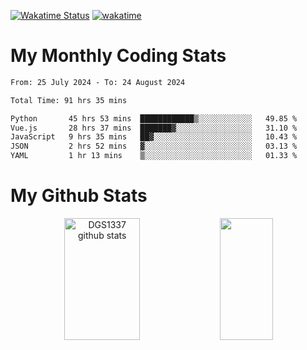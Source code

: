 [![Wakatime Status](https://github.com/noopurphalak/noopurphalak/workflows/wakatime-status-update/badge.svg)](https://github.com/noopurphalak/noopurphalak/actions/workflows/main.yml)
[![wakatime](https://wakatime.com/badge/user/80ace140-ef40-4fdd-b8ed-f3be3d2e1aea.svg)](https://wakatime.com/@80ace140-ef40-4fdd-b8ed-f3be3d2e1aea)

# My Monthly Coding Stats

<!--START_SECTION:waka-->

```txt
From: 25 July 2024 - To: 24 August 2024

Total Time: 91 hrs 35 mins

Python       45 hrs 53 mins  ████████████▒░░░░░░░░░░░░   49.85 %
Vue.js       28 hrs 37 mins  ███████▓░░░░░░░░░░░░░░░░░   31.10 %
JavaScript   9 hrs 35 mins   ██▓░░░░░░░░░░░░░░░░░░░░░░   10.43 %
JSON         2 hrs 52 mins   ▓░░░░░░░░░░░░░░░░░░░░░░░░   03.13 %
YAML         1 hr 13 mins    ▒░░░░░░░░░░░░░░░░░░░░░░░░   01.33 %
```

<!--END_SECTION:waka-->

# My Github Stats
<div style="text-align: center;">
  <img width="49%" height="195px" src="https://github-readme-stats-sigma-five.vercel.app/api?username=noopurphalak&show_icons=true&count_private=true&hide_border=true&title_color=ecf2f8&icon_color=0d1117&text_color=FFFFFF&bg_color=0d1117" alt="DGS1337 github stats" />
  <img width="41%" height="195px" src="https://github-readme-stats-sigma-five.vercel.app/api/top-langs/?username=noopurphalak&layout=compact&hide_border=true&title_color=ecf2f8&text_color=FFFFFF&bg_color=0d1117" />
</div>
